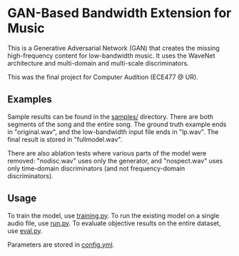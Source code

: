 # GAN-Based Bandwidth Extension for Music
This is a Generative Adversarial Network (GAN) that creates the missing high-frequency content
for low-bandwidth music. It uses the WaveNet architecture and multi-domain and multi-scale
discriminators.

This was the final project for Computer Audition (ECE477 @ UR).

## Examples
Sample results can be found in the [samples/](samples/) directory. There are both segments of
the song and the entire song. The ground truth example ends in "original.wav", and the
low-bandwidth input file ends in "lp.wav". The final result is stored in "fullmodel.wav".

There are also ablation tests where various parts of the model were removed: "nodisc.wav"
uses only the generator, and "nospect.wav" uses only time-domain discriminators (and not
frequency-domain discriminators).

## Usage
To train the model, use [training.py](training.py). To run the existing model on a single
audio file, use [run.py](run.py). To evaluate objective results on the entire dataset, use 
[eval.py](eval.py).

Parameters are stored in [config.yml](config.yml).
